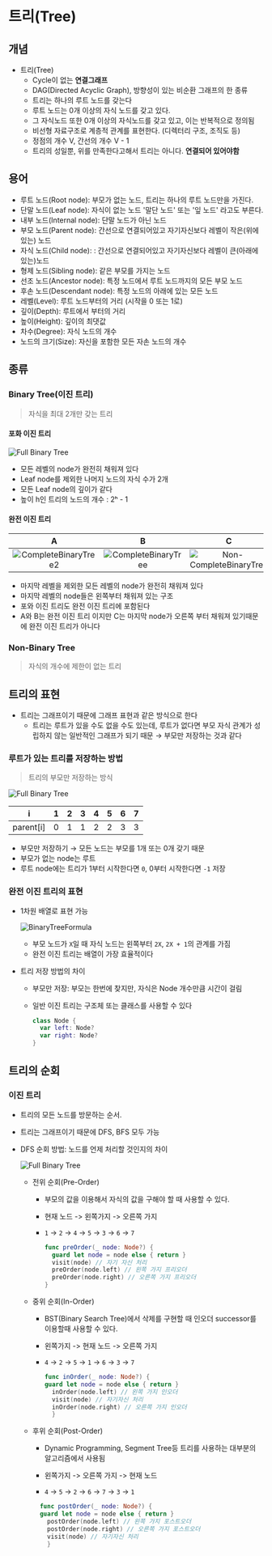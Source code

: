# 트리(Tree)

## 개념

- 트리(Tree)
  - Cycle이 없는 **연결그래프**
  - DAG(Directed Acyclic Graph), 방향성이 있는 비순환 그래프의 한 종류  
  - 트리는 하나의 루트 노드를 갖는다
  - 루트 노드는 0개 이상의 자식 노드를 갖고 있다.
  - 그 자식노드 또한 0개 이상의 자식노드를 갖고 있고, 이는 반복적으로 정의됨
  - 비선형 자료구조로 계층적 관계를 표현한다. (디렉터리 구조, 조직도 등)
  - 정점의 개수 V, 간선의 개수 V - 1
  - 트리의 성일뿐, 위를 만족한다고해서 트리는 아니다. **연결되어 있어야함**

## 용어

- 루트 노드(Root node): 부모가 없는 노드, 트리는 하나의 루트 노드만을 가진다.
- 단말 노드(Leaf node): 자식이 없는 노드 '말단 노드' 또는 '잎 노드' 라고도 부른다.
- 내부 노드(Internal node): 단말 노드가 아닌 노드
- 부모 노드(Parent node): 간선으로 연결되어있고 자기자신보다 레벨이 작은(위에 있는) 노드
- 자식 노드(Child node): : 간선으로 연결되어있고 자기자신보다 레벨이 큰(아래에 있는)노드
- 형제 노드(Sibling node): 같은 부모를 가지는 노드
- 선조 노드(Ancestor node): 특정 노드에서 루트 노드까지의 모든 부모 노드
- 후손 노드(Descendant node): 특정 노드의 아래에 있는 모든 노드
- 레벨(Level): 루트 노드부터의 거리 (시작을 0 또는 1로)
- 깊이(Depth): 루트에서 부터의 거리
- 높이(Height): 깊이의 최댓값
- 차수(Degree): 자식 노드의 개수
- 노드의 크기(Size): 자신을 포함한 모든 자손 노드의 개수



## 종류

### Binary Tree(이진 트리)

> 자식을 최대 2개만 갖는 트리



#### 포화 이진 트리

![Full Binary Tree](https://github.com/JoongChangYang/DataStructure/blob/master/Assets/FullBinaryTree.png)

- 모든 레벨의 node가 완전히 채워져 있다
- Leaf node를 제외한 나머지 노드의 자식 수가 2개
- 모든 Leaf node의 깊이가 같다
- 높이 h인 트리의 노드의 개수 : 2ʰ - 1



#### 완전 이진 트리

|                              A                               |                              B                               |                              C                               |
| :----------------------------------------------------------: | :----------------------------------------------------------: | :----------------------------------------------------------: |
| ![CompleteBinaryTree2](https://github.com/JoongChangYang/DataStructure/blob/master/Assets/CompleteBinaryTree2.png) | ![CompleteBinaryTree](https://github.com/JoongChangYang/DataStructure/blob/master/Assets/CompleteBinaryTree.png) | ![Non-CompleteBinaryTree](https://github.com/JoongChangYang/DataStructure/blob/master/Assets/Non-CompleteBinaryTree.png) |



- 마지막 레벨을 제외한 모든 레벨의 node가 완전히 채워져 있다
- 마지막 레벨의 node들은 왼쪽부터 채워져 있는 구조
- 포와 이진 트리도 완전 이진 트리에 포함된다
- A와 B는 완전 이진 트리 이지만 C는 마지막 node가 오른쪽 부터 채워져 있기때문에 완전 이진 트리가 아니다



### Non-Binary Tree

> 자식의 개수에 제한이 없는 트리



## 트리의 표현

- 트리는 그래프이기 때문에 그래프 표현과 같은 방식으로 한다
  - 트리는 루트가 있을 수도 없을 수도 있는데, 루트가 없다면 부모 자식 관계가 성립하지 않는 일반적인 그래프가 되기 때문 → 부모만 저장하는 것과 같다

### 루트가 있는 트리를 저장하는 방법

> 트리의 부모만 저장하는 방식

![Full Binary Tree](https://github.com/JoongChangYang/DataStructure/blob/master/Assets/FullBinaryTree.png)

| i         | 1    | 2    | 3    | 4    | 5    | 6    | 7    |
| --------- | ---- | ---- | ---- | ---- | ---- | ---- | ---- |
| parent[i] | 0    | 1    | 1    | 2    | 2    | 3    | 3    |

- 부모만 저장하기 → 모든 노드는 부모를 1개 또는 0개 갖기 때문
- 부모가 없는 node는 루트
- 루트 node에는 트리가 1부터 시작한다면 `0`, 0부터 시작한다면 `-1` 저장



### 완전 이진 트리의 표현

- 1차원 배열로 표현 가능

  ![BinaryTreeFormula](https://github.com/JoongChangYang/DataStructure/blob/master/Assets/BinaryTreeFormula.png)

  - 부모 노드가 `X`일 때 자식 노드는 왼쪽부터 `2X`, `2X + 1`의 관계를 가짐
  - 완전 이진 트리는 배열이 가장 효율적이다

- 트리 저장 방법의 차이

  - 부모만 저장: 부모는 한번에 찾지만, 자식은 Node 개수만큼 시간이 걸림

  - 일반 이진 트리는 구조체 또는 클래스를 사용할 수 있다

    ```swift
    class Node {
      var left: Node?
      var right: Node?
    }
    ```

    

## 트리의 순회

### 이진 트리

- 트리의 모든 노드를 방문하는 순서.

- 트리는 그래프이기 때문에 DFS, BFS 모두 가능

- DFS 순회 방법: 노드를 언제 처리할 것인지의 차이

  ![Full Binary Tree](https://github.com/JoongChangYang/DataStructure/blob/master/Assets/FullBinaryTree.png)

  - 전위 순회(Pre-Order)

    - 부모의 값을 이용해서 자식의 값을 구해야 할 때 사용할 수 있다.

    - 현재 노드 -> 왼쪽가지 -> 오른쪽 가지
  
    - `1` → `2` → `4` → `5` → `3` → `6` → `7`
  
      ```swift
      func preOrder(_ node: Node?) {
        guard let node = node else { return }
        visit(node) // 자기 자신 처리
      	preOrder(node.left) // 왼쪽 가지 프리오더
        preOrder(node.right) // 오른쪽 가지 프리오더
  	  }
      ```

      

  - 중위 순회(In-Order)

    - BST(Binary Search Tree)에서 삭제를 구현할 때 인오더 successor를 이용할때 사용할 수 있다.
  
    - 왼쪽가지 -> 현재 노드 -> 오른쪽 가지
  
    - `4` → `2` → `5` → `1` → `6` → `3` → `7` 
  
      ```swift
      func inOrder(_ node: Node?) {
      guard let node = node else { return }
        inOrder(node.left) // 왼쪽 가지 인오더
      	visit(node) // 자기자신 처리
        inOrder(node.right) // 오른쪽 가지 인오더
    	}
      ```

  - 후위 순회(Post-Order)
  
    - Dynamic Programming, Segment Tree등 트리를 사용하는 대부분의 알고리즘에서 사용됨
  
    - 왼쪽가지 -> 오른쪽 가지 -> 현재 노드
  
    - `4` → `5` → `2` → `6` → `7` → `3` → `1`
    
    ```swift
      func postOrder(_ node: Node?) {
      guard let node = node else { return }
        postOrder(node.left) // 왼쪽 가지 포스트오더
        postOrder(node.right) // 오른쪽 가지 포스트오더
        visit(node) // 자기자신 처리
    	}
    ```
    
      
  
  